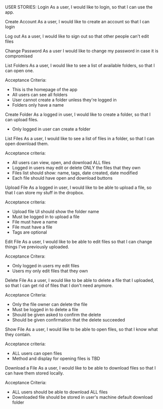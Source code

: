 USER STORIES:
Login
As a user, I would like to login, so that I can use the app.

Create Account
As a user, I would like to create an account so that I can login

Log out
As a user, I would like to sign out so that other people can't edit files

Change Password
As a user I would like to change my password in case it is compromised

List Folders
As a user, I would like to see a list of available folders, so that I can open one.

Acceptance Criteria:
- This is the homepage of the app
- All users can see all folders
- User cannot create a folder unless they're logged in
- Folders only have a name

Create Folder
As a logged in user, I would like to create a folder, so that I can upload files.

- Only logged in user can create a folder

List Files
As a user, I would like to see a list of files in a folder, so that I can open download them.

Acceptance criteria:
- All users can view, open, and download ALL files
- Logged in users may edit or delete ONLY the files that they own
- Files list should show: name, tags, date created, date modified
- Each file should have open and download buttons

Upload File
As a logged in user, I would like to be able to upload a file, so that I can store my stuff in the dropbox.

Acceptance criteria:
- Upload file UI should show the folder name
- Must be logged in to upload a file
- File must have a name
- File must have a file
- Tags are optional

Edit File
As a user, I would like to be able to edit files so that I can change things I've previously uploaded.

Acceptance Critera:
- Only logged in users my edit files
- Users my only edit files that they own

Delete File
As a user, I would like to be able to delete a file that I uploaded, so that I can get rid of files that I don't need anymore.

Acceptance Criteria:
- Only the file owner can delete the file
- Must be logged in to delete a file
- Should be given asked to confirm the delete
- Should be given confirmation that the delete succeeded


Show File
As a user, I would like to be able to open files, so that I know what they contain.

Acceptance criteria:
- ALL users can open files
- Method and display for opening files is TBD

Download a File
As a user, I would like to be able to download files so that I can have them stored locally.

Acceptance Criteria:
- ALL users should be able to download ALL files
- Downloaded file should be stored in user's machine default download folder
